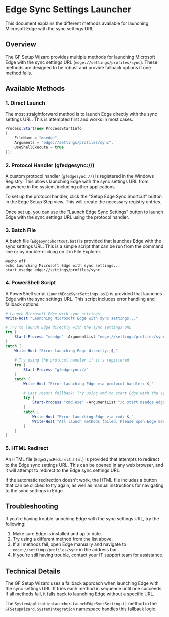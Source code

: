 # Edge Sync Settings Launcher

This document explains the different methods available for launching Microsoft Edge with the sync settings URL.

## Overview

The GF Setup Wizard provides multiple methods for launching Microsoft Edge with the sync settings URL (`edge://settings/profiles/sync`). These methods are designed to be robust and provide fallback options if one method fails.

## Available Methods

### 1. Direct Launch

The most straightforward method is to launch Edge directly with the sync settings URL. This is attempted first and works in most cases.

```csharp
Process.Start(new ProcessStartInfo
{
    FileName = "msedge",
    Arguments = "edge://settings/profiles/sync",
    UseShellExecute = true
});
```

### 2. Protocol Handler (gfedgesync://)

A custom protocol handler (`gfedgesync://`) is registered in the Windows Registry. This allows launching Edge with the sync settings URL from anywhere in the system, including other applications.

To set up the protocol handler, click the "Setup Edge Sync Shortcut" button in the Edge Setup Step view. This will create the necessary registry entries.

Once set up, you can use the "Launch Edge Sync Settings" button to launch Edge with the sync settings URL using the protocol handler.

### 3. Batch File

A batch file (`EdgeSyncShortcut.bat`) is provided that launches Edge with the sync settings URL. This is a simple script that can be run from the command line or by double-clicking on it in File Explorer.

```batch
@echo off
echo Launching Microsoft Edge with sync settings...
start msedge edge://settings/profiles/sync
```

### 4. PowerShell Script

A PowerShell script (`LaunchEdgeSyncSettings.ps1`) is provided that launches Edge with the sync settings URL. This script includes error handling and fallback options.

```powershell
# Launch Microsoft Edge with sync settings
Write-Host "Launching Microsoft Edge with sync settings..."

# Try to launch Edge directly with the sync settings URL
try {
    Start-Process "msedge" -ArgumentList "edge://settings/profiles/sync"
}
catch {
    Write-Host "Error launching Edge directly: $_"
    
    # Try using the protocol handler if it's registered
    try {
        Start-Process "gfedgesync://"
    }
    catch {
        Write-Host "Error launching Edge via protocol handler: $_"
        
        # Last resort fallback: Try using cmd to start Edge with the sync URL
        try {
            Start-Process "cmd.exe" -ArgumentList "/c start msedge edge://settings/profiles/sync"
        }
        catch {
            Write-Host "Error launching Edge via cmd: $_"
            Write-Host "All launch methods failed. Please open Edge manually and navigate to edge://settings/profiles/sync"
        }
    }
}
```

### 5. HTML Redirect

An HTML file (`EdgeSyncRedirect.html`) is provided that attempts to redirect to the Edge sync settings URL. This can be opened in any web browser, and it will attempt to redirect to the Edge sync settings URL.

If the automatic redirection doesn't work, the HTML file includes a button that can be clicked to try again, as well as manual instructions for navigating to the sync settings in Edge.

## Troubleshooting

If you're having trouble launching Edge with the sync settings URL, try the following:

1. Make sure Edge is installed and up to date.
2. Try using a different method from the list above.
3. If all methods fail, open Edge manually and navigate to `edge://settings/profiles/sync` in the address bar.
4. If you're still having trouble, contact your IT support team for assistance.

## Technical Details

The GF Setup Wizard uses a fallback approach when launching Edge with the sync settings URL. It tries each method in sequence until one succeeds. If all methods fail, it falls back to launching Edge without a specific URL.

The `SystemApplicationLauncher.LaunchEdgeSyncSettings()` method in the `GFSetupWizard.SystemIntegration` namespace handles this fallback logic.
